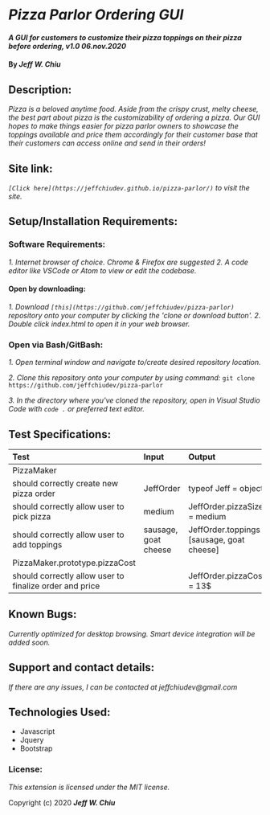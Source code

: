 # _Pizza Parlor Ordering GUI_

#### _A GUI for customers to customize their pizza toppings on their pizza before ordering, v1.0 06.nov.2020_

#### By _**Jeff W. Chiu**_

## Description:

_Pizza is a beloved anytime food.  Aside from the crispy crust, melty cheese, the best part about pizza is the customizability of ordering a pizza.  Our GUI hopes to make things easier for pizza parlor owners to showcase the toppings available and price them accordingly for their customer base that their customers can access online and send in their orders!_

## Site link:

_`[Click here](https://jeffchiudev.github.io/pizza-parlor/)` to visit the site._

## Setup/Installation Requirements:

### Software Requirements:
_1. Internet browser of choice. Chrome & Firefox are suggested_
_2. A code editor like VSCode or Atom to view or edit the codebase._

#### Open by downloading:
_1. Download `[this](https://github.com/jeffchiudev/pizza-parlor)` repository onto your computer by clicking the 'clone or download button'._
_2. Double click index.html to open it in your web browser._

### Open via Bash/GitBash:
_1. Open terminal window and navigate to/create desired repository location._

_2. Clone this repository onto your computer by using command:_
`git clone https://github.com/jeffchiudev/pizza-parlor`

_3. In the directory where you've cloned the repository, open in Visual Studio Code with `code .` or preferred text editor._

## Test Specifications:

| Test | Input | Output |
| :----------- | :----------------------| :----------- |
| PizzaMaker |||
| should correctly create new pizza order | JeffOrder | typeof Jeff = object |
| should correctly allow user to pick pizza | medium | JeffOrder.pizzaSize = medium |
| should correctly allow user to add toppings | sausage, goat cheese | JeffOrder.toppings [sausage, goat cheese] |
| PizzaMaker.prototype.pizzaCost |||
| should correctly allow user to finalize order and price || JeffOrder.pizzaCost = 13$ | 


## Known Bugs:

_Currently optimized for desktop browsing.  Smart device integration will be added soon._

## Support and contact details:

_If there are any issues, I can be contacted at jeffchiudev@gmail.com_


## Technologies Used:

*  Javascript
*  Jquery
*  Bootstrap

### License:

_This extension is licensed under the MIT license._

Copyright (c) 2020 **_Jeff W. Chiu_** 